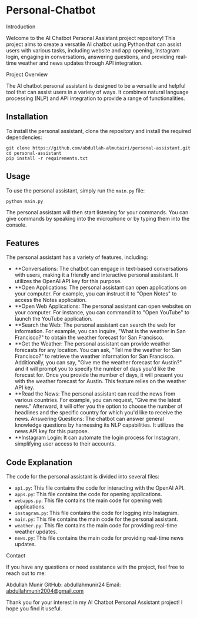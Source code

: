# Personal-Chatbot

Introduction

Welcome to the AI Chatbot Personal Assistant project repository! This project aims to create a versatile AI chatbot using Python that can assist users with various tasks, including website and app opening, Instagram login, engaging in conversations, answering questions, and providing real-time weather and news updates through API integration.

Project Overview

The AI chatbot personal assistant is designed to be a versatile and helpful tool that can assist users in a variety of ways. It combines natural language processing (NLP) and API integration to provide a range of functionalities.

## Installation

To install the personal assistant, clone the repository and install the required dependencies:

```
git clone https://github.com/abdullah-almutairi/personal-assistant.git
cd personal-assistant
pip install -r requirements.txt
```

## Usage

To use the personal assistant, simply run the `main.py` file:

```
python main.py
```

The personal assistant will then start listening for your commands. You can give commands by speaking into the microphone or by typing them into the console.

## Features

The personal assistant has a variety of features, including:

* **Conversations: The chatbot can engage in text-based conversations with users, making it a friendly and interactive personal assistant. It utilizes the OpenAI API key for this purpose.
* **Open Applications: The personal assistant can open applications on your computer. For example, you can instruct it to "Open Notes" to access the Notes application.
* **Open Web Applications: The personal assistant can open websites on your computer. For instance, you can command it to "Open YouTube" to launch the YouTube application.
* **Search the Web: The personal assistant can search the web for information. For example, you can inquire, "What is the weather in San Francisco?" to obtain the weather forecast for San Francisco.
* **Get the Weather: The personal assistant can provide weather forecasts for any location. You can ask, "Tell me the weather for San Francisco?" to retrieve the weather information for San Francisco. Additionally, you can say, "Give me the weather forecast for Austin?" and it will prompt you to specify the number of days you'd like the forecast for. Once you provide the number of days, it will present you with the weather forecast for Austin. This feature relies on the weather API key.
* **Read the News: The personal assistant can read the news from various countries. For example, you can request, "Give me the latest news." Afterward, it will offer you the option to choose the number of headlines and the specific country for which you'd like to receive the news.
Answering Questions: The chatbot can answer general knowledge questions by harnessing its NLP capabilities. It utilizes the news API key for this purpose.
* **Instagram Login: It can automate the login process for Instagram, simplifying user access to their accounts.

## Code Explanation

The code for the personal assistant is divided into several files:

* `api.py`: This file contains the code for interacting with the OpenAI API.
* `apps.py`: This file contains the code for opening applications.
* `webapps.py`: This file contains the main code for opening web applications.
* `instagram.py`: This file contains the code for logging into Instagram.
* `main.py`: This file contains the main code for the personal assistant.
* `weather.py`: This file contains the main code for providing real-time weather updates.
* `news.py`: This file contains the main code for providing real-time news updates.



Contact

If you have any questions or need assistance with the project, feel free to reach out to me:

Abdullah Munir
GitHub: abdullahmunir24
Email: abdullahmunir2004@gmail.com

Thank you for your interest in my AI Chatbot Personal Assistant project! I hope you find it useful.
